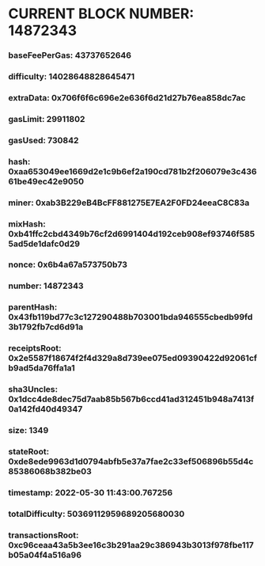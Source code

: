 # CURRENT BLOCK NUMBER: 14872343

### baseFeePerGas: 43737652646
### difficulty: 14028648828645471
### extraData: 0x706f6f6c696e2e636f6d21d27b76ea858dc7ac
### gasLimit: 29911802
### gasUsed: 730842
### hash: 0xaa653049ee1669d2e1c9b6ef2a190cd781b2f206079e3c43661be49ec42e9050
### miner: 0xab3B229eB4BcFF881275E7EA2F0FD24eeaC8C83a
### mixHash: 0xb41ffc2cbd4349b76cf2d6991404d192ceb908ef93746f5855ad5de1dafc0d29
### nonce: 0x6b4a67a573750b73
### number: 14872343
### parentHash: 0x43fb119bd77c3c127290488b703001bda946555cbedb99fd3b1792fb7cd6d91a
### receiptsRoot: 0x2e5587f18674f2f4d329a8d739ee075ed09390422d92061cfb9ad5da76ffa1a1
### sha3Uncles: 0x1dcc4de8dec75d7aab85b567b6ccd41ad312451b948a7413f0a142fd40d49347
### size: 1349
### stateRoot: 0xde8ede9963d1d0794abfb5e37a7fae2c33ef506896b55d4c85386068b382be03
### timestamp: 2022-05-30 11:43:00.767256
### totalDifficulty: 50369112959689205680030
### transactionsRoot: 0xc96ceaa43a5b3ee16c3b291aa29c386943b3013f978fbe117b05a04f4a516a96

